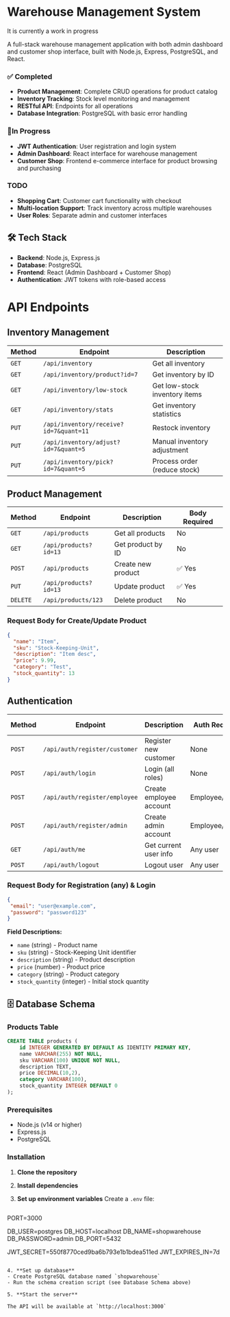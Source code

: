 # Warehouse Management System

It is currently a work in progress

A full-stack warehouse management application with both admin dashboard and customer shop interface, built with Node.js, Express, PostgreSQL, and React.

### ✅ Completed
- **Product Management**: Complete CRUD operations for product catalog
- **Inventory Tracking**: Stock level monitoring and management
- **RESTful API**: Endpoints for all operations
- **Database Integration**: PostgreSQL with basic error handling

### 🔨In Progress
- **JWT Authentication**: User registration and login system
- **Admin Dashboard**: React interface for warehouse management
- **Customer Shop**: Frontend e-commerce interface for product browsing and purchasing

### TODO
- **Shopping Cart**: Customer cart functionality with checkout
- **Multi-location Support**: Track inventory across multiple warehouses
- **User Roles**: Separate admin and customer interfaces

## 🛠️ Tech Stack
- **Backend**: Node.js, Express.js
- **Database**: PostgreSQL
- **Frontend**: React (Admin Dashboard + Customer Shop)
- **Authentication**: JWT tokens with role-based access

# API Endpoints

## Inventory Management

| Method | Endpoint | Description |
|--------|----------|-------------|
| `GET` | `/api/inventory` | Get all inventory |
| `GET` | `/api/inventory/product?id=7` | Get inventory by ID |
| `GET` | `/api/inventory/low-stock` | Get low-stock inventory items |
| `GET` | `/api/inventory/stats` | Get inventory statistics |
| `PUT` | `/api/inventory/receive?id=7&quant=11` | Restock inventory |
| `PUT` | `/api/inventory/adjust?id=7&quant=5` | Manual inventory adjustment |
| `PUT` | `/api/inventory/pick?id=7&quant=5` | Process order (reduce stock) |

## Product Management

| Method | Endpoint | Description | Body Required |
|--------|----------|-------------|---------------|
| `GET` | `/api/products` | Get all products | No |
| `GET` | `/api/products?id=13` | Get product by ID | No |
| `POST` | `/api/products` | Create new product | ✅ Yes |
| `PUT` | `/api/products?id=13` | Update product | ✅ Yes |
| `DELETE` | `/api/products/123` | Delete product | No |

### Request Body for Create/Update Product

```json
{
  "name": "Item",
  "sku": "Stock-Keeping-Unit", 
  "description": "Item desc",
  "price": 9.99,
  "category": "Test",
  "stock_quantity": 13
}
```

## Authentication

| Method | Endpoint | Description | Auth Required | Body Required |
|--------|----------|-------------|---------------|---------------|
| `POST` | `/api/auth/register/customer` | Register new customer | None | ✅ Yes |
| `POST` | `/api/auth/login` | Login (all roles) | None | ✅ Yes |
| `POST` | `/api/auth/register/employee` | Create employee account | Employee/Admin | ✅ Yes |
| `POST` | `/api/auth/register/admin` | Create admin account | Employee/Admin | ✅ Yes |
| `GET` | `/api/auth/me` | Get current user info | Any user | No |
| `POST` | `/api/auth/logout` | Logout user | Any user | No |

### Request Body for Registration (any) & Login

```json
{
 "email": "user@example.com",
 "password": "password123"
}
```

**Field Descriptions:**
- `name` (string) - Product name
- `sku` (string) - Stock-Keeping Unit identifier  
- `description` (string) - Product description
- `price` (number) - Product price
- `category` (string) - Product category
- `stock_quantity` (integer) - Initial stock quantity


## 🗄️ Database Schema

### Products Table
```sql
CREATE TABLE products (
    id INTEGER GENERATED BY DEFAULT AS IDENTITY PRIMARY KEY,
    name VARCHAR(255) NOT NULL,
    sku VARCHAR(100) UNIQUE NOT NULL,
    description TEXT,
    price DECIMAL(10,2),
    category VARCHAR(100),
    stock_quantity INTEGER DEFAULT 0
);
```

### Prerequisites
- Node.js (v14 or higher)
- Express.js
- PostgreSQL

### Installation

1. **Clone the repository**

2. **Install dependencies**

3. **Set up environment variables**
   Create a `.env` file:
   ```
PORT=3000

DB_USER=postgres
DB_HOST=localhost
DB_NAME=shopwarehouse
DB_PASSWORD=admin
DB_PORT=5432

JWT_SECRET=550f8770ced9ba6b793e1b1bdea511ed
JWT_EXPIRES_IN=7d
   ```

4. **Set up database**
   - Create PostgreSQL database named `shopwarehouse`
   - Run the schema creation script (see Database Schema above)

5. **Start the server**

The API will be available at `http://localhost:3000`